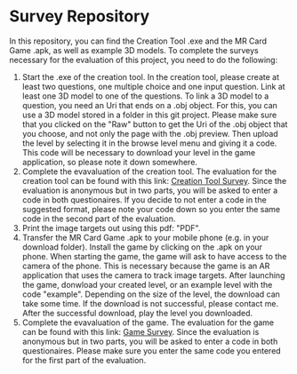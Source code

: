 # Survey Repository
In this repository, you can find the Creation Tool .exe and the MR Card Game .apk, as well as example 3D models.
To complete the surveys necessary for the evaluation of this project, you need to do the following:

1. Start the .exe of the creation tool. In the creation tool, please create at least two questions, one multiple choice and one input question. Link at least one 3D model to one of the questions. To link a 3D model to a question, you need an Uri that ends on a .obj object. For this, you can use a 3D model stored in a folder in this git project. Please make sure that you clicked on the "Raw" button to get the Uri of the .obj object that you choose, and not only the page with the .obj preview. Then upload the level by selecting it in the browse level menu and giving it a code. This code will be necessary to download your level in the game application, so please note it down somewhere.
2. Complete the evavaluation of the creation tool. The evaluation for the creation tool can be found with this link: [Creation Tool Survey](https://mr-card-game.limesurvey.net/719814?newtest=Y&lang=en). Since the evaluation is anonymous but in two parts, you will be asked to enter a code in both questionaires. If you decide to not enter a code in the suggested format, please note your code down so you enter the same code in the second part of the evaluation.
3. Print the image targets out using this pdf: "PDF".
4. Transfer the MR Card Game .apk to your mobile phone (e.g. in your download folder). Install the game by clicking on the .apk on your phone. When starting the game, the game will ask to have access to the camera of the phone. This is necessary because the game is an AR application that uses the camera to track image targets. After launching the game, donwload your created level, or an example level with the code "example". Depending on the size of the level, the download can take some time. If the download is not successful, please contact me. After the successful download, play the level you downloaded.
5. Complete the evavaluation of the game. The evaluation for the game can be found with this link: [Game Survey](https://mr-card-game.limesurvey.net/914298?newtest=Y&lang=en). Since the evaluation is anonymous but in two parts, you will be asked to enter a code in both questionaires. Please make sure you enter the same code you entered for the first part of the evaluation.
